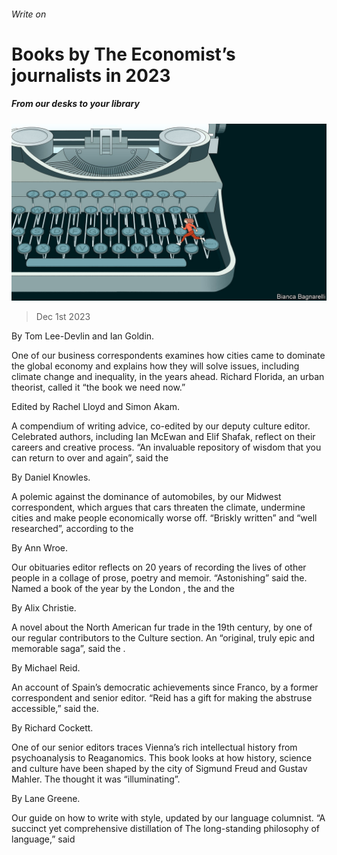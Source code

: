 ###### Write on

# Books by The Economist’s journalists in 2023 

##### From our desks to your library 

![image](images/20231209_CUD004.jpg) 

> Dec 1st 2023 

By Tom Lee-Devlin and Ian Goldin. 

One of our business correspondents examines how cities came to dominate the global economy and explains how they will solve issues, including climate change and inequality, in the years ahead. Richard Florida, an urban theorist, called it “the book we need now.”

Edited by Rachel Lloyd and Simon Akam. 

A compendium of writing advice, co-edited by our deputy culture editor. Celebrated authors, including Ian McEwan and Elif Shafak, reflect on their careers and creative process. “An invaluable repository of wisdom that you can return to over and again”, said the 

 By Daniel Knowles. 

A polemic against the dominance of automobiles, by our Midwest correspondent, which argues that cars threaten the climate, undermine cities and make people economically worse off. “Briskly written” and “well researched”, according to the 

 By Ann Wroe. 

Our obituaries editor reflects on 20 years of recording the lives of other people in a collage of prose, poetry and memoir. “Astonishing” said the. Named a book of the year by the London , the and the 

 By Alix Christie. 

A novel about the North American fur trade in the 19th century, by one of our regular contributors to the Culture section. An “original, truly epic and memorable saga”, said the .

By Michael Reid. 

An account of Spain’s democratic achievements since Franco, by a former correspondent and senior editor. “Reid has a gift for making the abstruse accessible,” said the. 

By Richard Cockett. 

One of our senior editors traces Vienna’s rich intellectual history from psychoanalysis to Reaganomics. This book looks at how history, science and culture have been shaped by the city of Sigmund Freud and Gustav Mahler. The thought it was “illuminating”.

By Lane Greene. 

Our guide on how to write with style, updated by our language columnist. “A succinct yet comprehensive distillation of The long-standing philosophy of language,” said 


